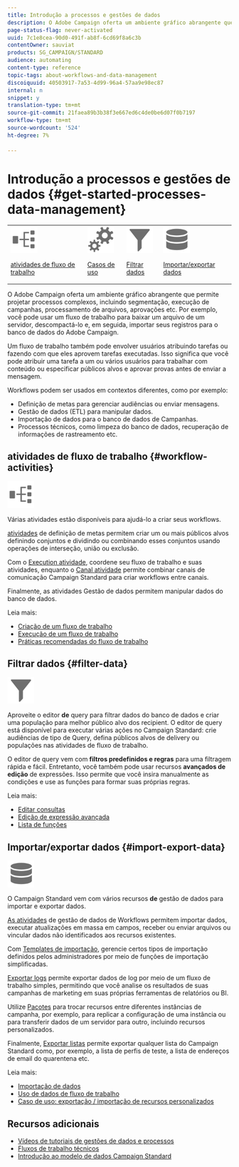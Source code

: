 ```yaml
---
title: Introdução a processos e gestões de dados
description: O Adobe Campaign oferta um ambiente gráfico abrangente que permite projetar e automatizar processos.
page-status-flag: never-activated
uuid: 7c1e8cea-90d0-491f-ab8f-6cd69f8a6c3b
contentOwner: sauviat
products: SG_CAMPAIGN/STANDARD
audience: automating
content-type: reference
topic-tags: about-workflows-and-data-management
discoiquuid: 40503917-7a53-4d99-96a4-57aa9e98ec87
internal: n
snippet: y
translation-type: tm+mt
source-git-commit: 21faea89b3b38f3e667ed6c4de0be6d07f0b7197
workflow-type: tm+mt
source-wordcount: '524'
ht-degree: 7%

---
```



# Introdução a processos e gestões de dados {#get-started-processes-data-management}

<table>
<tr>
<td><img src="assets/do-not-localize/icon_workflows.svg" width="60px"><p><a href="#workflow-activities">atividades de fluxo de trabalho</a></p></td><td><img src="assets/do-not-localize/icon_activities.svg" width="60px"><p><a href="../../automating/using/workflow-created-query-with-complement.md">Casos de uso</a></p></td><td><img src="assets/do-not-localize/icon_filter.svg" width="60px"><p><a href="#filter-data">Filtrar dados</a></p></td>
<td><img src="assets/do-not-localize/icon_manage.svg" width="60px"><p><a href="#import-export-data">Importar/exportar dados</a></p></td></tr>
</table>

O Adobe Campaign oferta um ambiente gráfico abrangente que permite projetar processos complexos, incluindo segmentação, execução de campanhas, processamento de arquivos, aprovações etc. Por exemplo, você pode usar um fluxo de trabalho para baixar um arquivo de um servidor, descompactá-lo e, em seguida, importar seus registros para o banco de dados do Adobe Campaign.

Um fluxo de trabalho também pode envolver usuários atribuindo tarefas ou fazendo com que eles aprovem tarefas executadas. Isso significa que você pode atribuir uma tarefa a um ou vários usuários para trabalhar com conteúdo ou especificar públicos alvos e aprovar provas antes de enviar a mensagem.

Workflows podem ser usados em contextos diferentes, como por exemplo:

* Definição de metas para gerenciar audiências ou enviar mensagens.
* Gestão de dados (ETL) para manipular dados.
* Importação de dados para o banco de dados de Campanhas.
* Processos técnicos, como limpeza do banco de dados, recuperação de informações de rastreamento etc.

## atividades de fluxo de trabalho {#workflow-activities}

<img src="assets/do-not-localize/icon_workflows.svg" width="60px">

Várias atividades estão disponíveis para ajudá-lo a criar seus workflows.

[atividades](../../automating/using/about-targeting-activities.md) de definição de metas permitem criar um ou mais públicos alvos definindo conjuntos e dividindo ou combinando esses conjuntos usando operações de interseção, união ou exclusão.

Com o [Execution atividade](../../automating/using/about-execution-activities.md), coordene seu fluxo de trabalho e suas atividades, enquanto o [Canal atividade](../../automating/using/about-channel-activities.md) permite combinar canais de comunicação Campaign Standard para criar workflows entre canais.

Finalmente, as atividades [](../../automating/using/about-data-management-activities.md) Gestão de dados permitem manipular dados do banco de dados.

Leia mais:

* [Criação de um fluxo de trabalho](../../automating/using/building-a-workflow.md)
* [Execução de um fluxo de trabalho](../../automating/using/about-workflow-execution.md)
* [Práticas recomendadas do fluxo de trabalho](../../automating/using/best-practices-workflows.md)

## Filtrar dados {#filter-data}

<img src="assets/do-not-localize/icon_filter.svg" width="60px">

Aproveite o editor **de** query para filtrar dados do banco de dados e criar uma população para melhor público alvo dos recipient. O editor de query está disponível para executar várias ações no Campaign Standard: crie audiências de tipo de Query, defina públicos alvos de delivery ou populações nas atividades de fluxo de trabalho.

O editor de query vem com **filtros predefinidos e regras** para uma filtragem rápida e fácil. Entretanto, você também pode usar recursos **avançados de edição** de expressões. Isso permite que você insira manualmente as condições e use as funções para formar suas próprias regras.

Leia mais:

* [Editar consultas](../../automating/using/editing-queries.md)
* [Edição de expressão avançada](../../automating/using/advanced-expression-editing.md)
* [Lista de funções](../../automating/using/list-of-functions.md)

## Importar/exportar dados {#import-export-data}

<img src="assets/do-not-localize/icon_manage.svg" width="60px">

O Campaign Standard vem com vários recursos **de** gestão de dados para importar e exportar dados.

[As atividades](../../automating/using/about-data-management-activities.md) de gestão de dados de Workflows permitem importar dados, executar atualizações em massa em campos, receber ou enviar arquivos ou vincular dados não identificados aos recursos existentes.

Com [Templates de importação](../../automating/using/importing-data-with-import-templates.md), gerencie certos tipos de importação definidos pelos administradores por meio de funções de importação simplificadas.

[Exportar logs](../../automating/using/exporting-logs.md) permite exportar dados de log por meio de um fluxo de trabalho simples, permitindo que você analise os resultados de suas campanhas de marketing em suas próprias ferramentas de relatórios ou BI.

Utilize [Pacotes](../../automating/using/managing-packages.md) para trocar recursos entre diferentes instâncias de campanha, por exemplo, para replicar a configuração de uma instância ou para transferir dados de um servidor para outro, incluindo recursos personalizados.

Finalmente, [Exportar listas](../../automating/using/exporting-lists.md) permite exportar qualquer lista do Campaign Standard como, por exemplo, a lista de perfis de teste, a lista de endereços de email do quarentena etc.

Leia mais:

* [Importação de dados](../../automating/using/importing-data.md)
* [Uso de dados de fluxo de trabalho](../../automating/using/using-workflow-data.md)
* [Caso de uso: exportação / importação de recursos personalizados](../../automating/using/exporting-importing-custom-resources.md)

## Recursos adicionais

* [Vídeos de tutoriais de gestões de dados e processos](https://docs.adobe.com/content/help/en/campaign-standard-learn/tutorials/getting-started/create-workflow.html)
* [Fluxos de trabalho técnicos](../../administration/using/technical-workflows.md)
* [Introdução ao modelo de dados Campaign Standard](../../developing/using/get-started-data-model.md)
